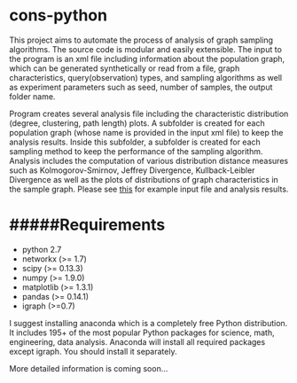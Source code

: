 cons-python
===========
This project aims to automate the process of analysis of graph sampling algorithms. The source code is modular and easily extensible. The input to the program is an xml file including information about the population graph, which can be generated synthetically or read from a file, graph characteristics, query(observation) types, and sampling algorithms as well as experiment parameters such as seed, number of samples, the output folder name.

Program creates several analysis file including the characteristic distribution (degree, clustering, path length) plots. A subfolder is created for each population graph (whose name is provided in the input xml file) to keep the analysis results. Inside this subfolder, a subfolder is created for each sampling method to keep the performance of the sampling algorithm. Analysis includes the computation of various distribution distance measures such as Kolmogorov-Smirnov, Jeffrey Divergence, Kullback-Leibler Divergence as well as the plots of distributions of graph characteristics in the sample graph. Please see [this](example/) for example input file and analysis results. 

#####Requirements
===================
* python 2.7
* networkx (>= 1.7)
* scipy (>= 0.13.3)
* numpy (>= 1.9.0)
* matplotlib (>= 1.3.1)
* pandas (>= 0.14.1)
* igraph (>=0.7)

I suggest installing anaconda which is a completely free Python distribution. It includes 195+ of the most popular Python packages for science, math, engineering, data analysis.
Anaconda will install all required packages except igraph. You should install it separately.

More detailed information is coming soon...
